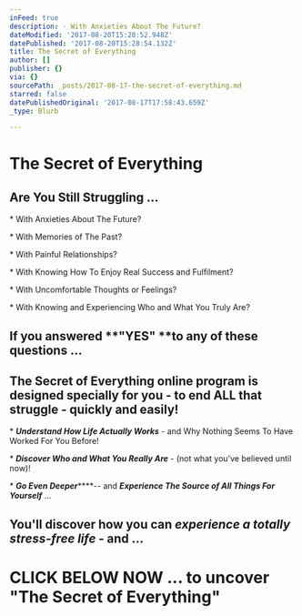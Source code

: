```yaml
---
inFeed: true
description: · With Anxieties About The Future?
dateModified: '2017-08-20T15:28:52.948Z'
datePublished: '2017-08-20T15:28:54.132Z'
title: The Secret of Everything
author: []
publisher: {}
via: {}
sourcePath: _posts/2017-08-17-the-secret-of-everything.md
starred: false
datePublishedOriginal: '2017-08-17T17:58:43.659Z'
_type: Blurb

---
```

# The Secret of Everything

## Are You Still Struggling ...

\* With Anxieties About The Future?

\* With Memories of The Past?

\* With Painful Relationships?

\* With Knowing How To Enjoy Real Success and Fulfilment?

\* With Uncomfortable Thoughts or Feelings?

\* With Knowing and Experiencing Who and What You Truly Are?

## If you answered **"YES" **to any of these questions ...

## The Secret of Everything online program is designed specially for you - to end ALL that struggle - quickly and easily!

\* _**Understand How Life Actually Works**_ - and Why Nothing Seems To Have Worked For You Before!

\* _**Discover Who and What You Really Are**_ - (not what you've believed until now)!

\* _**Go Even Deeper**_****-- and _**Experience The Source of All Things For Yourself**_ ...

## You'll discover how you can _experience a totally stress-free life_ - and ...

# CLICK BELOW NOW ... to uncover "The Secret of Everything"